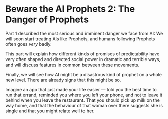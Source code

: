 # Beware the AI Prophets 2: The Danger of Prophets

Part 1 described the most serious and imminent danger we face from AI: We will soon start treating AIs like Prophets, and humans following Prophets often goes *very* badly.

This part will explain how different kinds of promises of predictability have very often shaped and directed social power in dramatic and terrible ways, and will discuss features in common between these movements.

Finally, we will see how AI might be a disastrous kind of prophet on a whole new level. There are already signs that this might be so.


Imagine an app that just made your life easier — told you the best time to run that errand, reminded you where you left your phone, and not to leave it behind when you leave the restaurant. That you should pick up milk on the way home, and that the behaviour of that woman over there suggests she is single and that you might relate well to her.